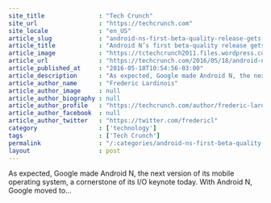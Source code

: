 ```yaml
---
site_title               : "Tech Crunch"
site_url                 : "https://techcrunch.com"
site_locale              : "en_US"
article_slug             : "android-ns-first-beta-quality-release-gets-seamless-updates-and-vr-mode"
article_title            : "Android N’s first beta-quality release gets seamless updates and VR mode"
article_image            : "https://tctechcrunch2011.files.wordpress.com/2016/05/screen-shot-2016-05-09-at-1-52-04-pm.png?w=764&h=400&crop=1"
article_url              : "https://techcrunch.com/2016/05/18/android-ns-first-beta-quality-release-gets-seamless-updates-and-vr-mode/"
article_published_at     : "2016-05-18T10:54:56-03:00"
article_description      : "As expected, Google made Android N, the next version of its mobile operating system, a cornerstone of its I/O keynote today. With Android N, Google moved to..."
article_author_name      : "Frederic Lardinois"
article_author_image     : null
article_author_biography : null
article_author_profile   : "https://techcrunch.com/author/frederic-lardinois/"
article_author_facebook  : null
article_author_twitter   : "https://twitter.com/fredericl"
category                 : ['technology']
tags                     : ['Tech Crunch']
permalink                : "/:categories/android-ns-first-beta-quality-release-gets-seamless-updates-and-vr-mode/"
layout                   : post
---
```


As expected, Google made Android N, the next version of its mobile operating system, a cornerstone of its I/O keynote today. With Android N, Google moved to...
